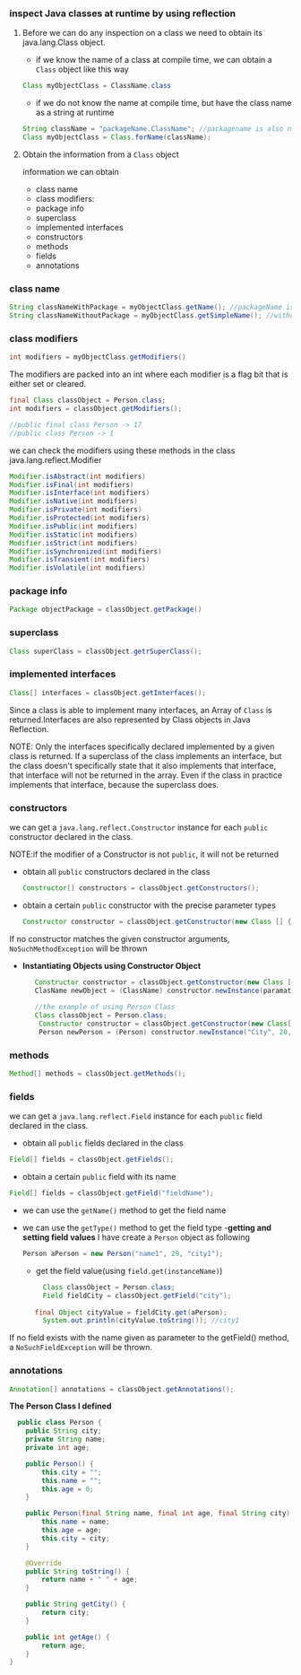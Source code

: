 ### inspect Java classes at runtime by using reflection

1. Before we can do any inspection on a class we need to obtain its java.lang.Class object.

   - if we know the name of a class at compile time, we can obtain a `Class` object like this way

   ```java
   Class myObjectClass = ClassName.class
   ```

   - if we do not know the name at compile time, but have the class name as a string at runtime

   ```java
   String className = "packageName.ClassName"; //packagename is also needed here
   Class myObjectClass = Class.forName(className);
   ```
2. Obtain the information from a `Class` object

   information we can obtain
   - class name  
   - class modifiers:    
   - package info
   - superclass   
   - implemented interfaces
   - constructors
   - methods
   - fields
   - annotations

### class name

 ```java
 String classNameWithPackage = myObjectClass.getName(); //packageName is included
 String classNameWithoutPackage = myObjectClass.getSimpleName(); //without packageName
 ```
 
### class modifiers

```java
int modifiers = myObjectClass.getModifiers()
```
The modifiers are packed into an int where each modifier is a flag bit that is either set or cleared.

```java
final Class classObject = Person.class;
int modifiers = classObject.getModifiers();

//public final class Person -> 17
//public class Person -> 1 
```
we can check the modifiers using these methods in the class java.lang.reflect.Modifier

```java
Modifier.isAbstract(int modifiers)
Modifier.isFinal(int modifiers)
Modifier.isInterface(int modifiers)
Modifier.isNative(int modifiers)
Modifier.isPrivate(int modifiers)
Modifier.isProtected(int modifiers)
Modifier.isPublic(int modifiers)
Modifier.isStatic(int modifiers)
Modifier.isStrict(int modifiers)
Modifier.isSynchronized(int modifiers)
Modifier.isTransient(int modifiers)
Modifier.isVolatile(int modifiers)
```

### package info

```java
Package objectPackage = classObject.getPackage()
```
### superclass

```java
Class superClass = classObject.getrSuperClass();
```

### implemented interfaces

```java
Class[] interfaces = classObject.getInterfaces();
```

Since a class is able to implement many interfaces, an Array of `Class` is returned.Interfaces are also represented by Class objects in Java Reflection.

NOTE: Only the interfaces specifically declared implemented by a given class is returned. If a superclass of the class implements an interface, but the class doesn't specifically state that it also implements that interface, that interface will not be returned in the array. Even if the class in practice implements that interface, because the superclass does.

### constructors
we can get a `java.lang.reflect.Constructor` instance for each `public` constructor declared in the class.

NOTE:if the modifier of a Constructor is not `public`, it will not be returned 

- obtain all `public` constructors declared in the class

   ```java
   Constructor[] constructors = classObject.getConstructors();
   ```
   
- obtain a certain `public` constructor with the precise parameter types

   ```java
   Constructor constructor = classObject.getConstructor(new Class [] {String.Class});
   ```

If no constructor matches the given constructor arguments, `NoSuchMethodException` will be thrown

- **Instantiating Objects using Constructor Object**

   ```java
      Constructor constructor = classObject.getConstructor(new Class [] {String.Class});
      ClasName newObject = (ClassName) constructor.newInstance(paramaters);
      
      //the example of using Person Class
      Class classObject = Person.class;
	   Constructor constructor = classObject.getConstructor(new Class[] { String.class, int.class, String.class });
	   Person newPerson = (Person) constructor.newInstance("City", 20, "name");
   ```
   
### methods

```java
Method[] methods = classObject.getMethods();
```
### fields
we can get a `java.lang.reflect.Field` instance for each `public` field declared in the class.

- obtain all `public` fields declared in the class

```java
Field[] fields = classObject.getFields();
```

- obtain a certain `public` field with its name

```java
Field[] fields = classObject.getField("fieldName");
```

- we can use the `getName()` method  to get the field name
- we can use the `getType()` method  to get the field type
-**getting and setting field values**
   I have create a `Person` object as following
   
   ```java
   Person aPerson = new Person("name1", 29, "city1");
   ```
   
   - get the field value(using `field.get(instanceName)`)
   ```java
		Class classObject = Person.class;
		Field fieldCity = classObject.getField("city");
      
      final Object cityValue = fieldCity.get(aPerson);
		System.out.println(cityValue.toString()); //city1
   ```
   
   

If no field exists with the name given as parameter to the getField() method, a `NoSuchFieldException` will be thrown.

### annotations

```java
Annotation[] annotations = classObject.getAnnotations();
```

**The Person Class I defined**

```java
  public class Person {
	public String city;
	private String name;
	private int age;

	public Person() {
		this.city = "";
		this.name = "";
		this.age = 0;
	}

	public Person(final String name, final int age, final String city) {
		this.name = name;
		this.age = age;
		this.city = city;
	}

	@Override
	public String toString() {
		return name + " " + age;
	}

	public String getCity() {
		return city;
	}

	public int getAge() {
		return age;
	}
}
```
